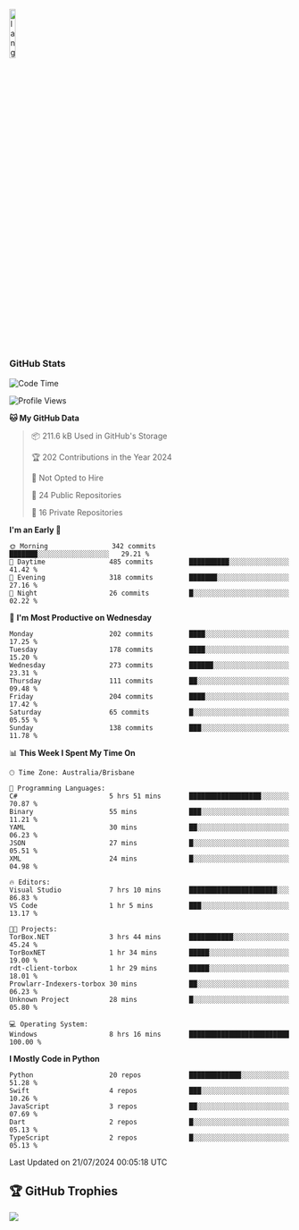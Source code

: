 <p align="left"><img width=15%" src="https://github.com/alansmathew/alansmathew/raw/master/lang.gif" alt="lang image here" /></p>

# <h3 align="left">GitHub Stats</h3>

<!--START_SECTION:waka-->
![Code Time](http://img.shields.io/badge/Code%20Time-447%20hrs%2023%20mins-blue)

![Profile Views](http://img.shields.io/badge/Profile%20Views-12-blue)

**🐱 My GitHub Data** 

> 📦 211.6 kB Used in GitHub's Storage 
 > 
> 🏆 202 Contributions in the Year 2024
 > 
> 🚫 Not Opted to Hire
 > 
> 📜 24 Public Repositories 
 > 
> 🔑 16 Private Repositories 
 > 
**I'm an Early 🐤** 

```text
🌞 Morning                342 commits         ███████░░░░░░░░░░░░░░░░░░   29.21 % 
🌆 Daytime                485 commits         ██████████░░░░░░░░░░░░░░░   41.42 % 
🌃 Evening                318 commits         ███████░░░░░░░░░░░░░░░░░░   27.16 % 
🌙 Night                  26 commits          █░░░░░░░░░░░░░░░░░░░░░░░░   02.22 % 
```
📅 **I'm Most Productive on Wednesday** 

```text
Monday                   202 commits         ████░░░░░░░░░░░░░░░░░░░░░   17.25 % 
Tuesday                  178 commits         ████░░░░░░░░░░░░░░░░░░░░░   15.20 % 
Wednesday                273 commits         ██████░░░░░░░░░░░░░░░░░░░   23.31 % 
Thursday                 111 commits         ██░░░░░░░░░░░░░░░░░░░░░░░   09.48 % 
Friday                   204 commits         ████░░░░░░░░░░░░░░░░░░░░░   17.42 % 
Saturday                 65 commits          █░░░░░░░░░░░░░░░░░░░░░░░░   05.55 % 
Sunday                   138 commits         ███░░░░░░░░░░░░░░░░░░░░░░   11.78 % 
```


📊 **This Week I Spent My Time On** 

```text
🕑︎ Time Zone: Australia/Brisbane

💬 Programming Languages: 
C#                       5 hrs 51 mins       ██████████████████░░░░░░░   70.87 % 
Binary                   55 mins             ███░░░░░░░░░░░░░░░░░░░░░░   11.21 % 
YAML                     30 mins             ██░░░░░░░░░░░░░░░░░░░░░░░   06.23 % 
JSON                     27 mins             █░░░░░░░░░░░░░░░░░░░░░░░░   05.51 % 
XML                      24 mins             █░░░░░░░░░░░░░░░░░░░░░░░░   04.98 % 

🔥 Editors: 
Visual Studio            7 hrs 10 mins       ██████████████████████░░░   86.83 % 
VS Code                  1 hr 5 mins         ███░░░░░░░░░░░░░░░░░░░░░░   13.17 % 

🐱‍💻 Projects: 
TorBox.NET               3 hrs 44 mins       ███████████░░░░░░░░░░░░░░   45.24 % 
TorBoxNET                1 hr 34 mins        █████░░░░░░░░░░░░░░░░░░░░   19.00 % 
rdt-client-torbox        1 hr 29 mins        █████░░░░░░░░░░░░░░░░░░░░   18.01 % 
Prowlarr-Indexers-torbox 30 mins             ██░░░░░░░░░░░░░░░░░░░░░░░   06.23 % 
Unknown Project          28 mins             █░░░░░░░░░░░░░░░░░░░░░░░░   05.80 % 

💻 Operating System: 
Windows                  8 hrs 16 mins       █████████████████████████   100.00 % 
```

**I Mostly Code in Python** 

```text
Python                   20 repos            █████████████░░░░░░░░░░░░   51.28 % 
Swift                    4 repos             ███░░░░░░░░░░░░░░░░░░░░░░   10.26 % 
JavaScript               3 repos             ██░░░░░░░░░░░░░░░░░░░░░░░   07.69 % 
Dart                     2 repos             █░░░░░░░░░░░░░░░░░░░░░░░░   05.13 % 
TypeScript               2 repos             █░░░░░░░░░░░░░░░░░░░░░░░░   05.13 % 
```




 Last Updated on 21/07/2024 00:05:18 UTC
<!--END_SECTION:waka-->

## 🏆 GitHub Trophies

![](https://github-profile-trophy.vercel.app/?username=samh06&theme=discord&no-frame=true&no-bg=false&margin-w=4)
